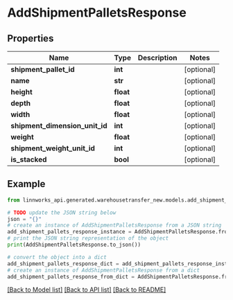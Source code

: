 # AddShipmentPalletsResponse


## Properties

Name | Type | Description | Notes
------------ | ------------- | ------------- | -------------
**shipment_pallet_id** | **int** |  | [optional] 
**name** | **str** |  | [optional] 
**height** | **float** |  | [optional] 
**depth** | **float** |  | [optional] 
**width** | **float** |  | [optional] 
**shipment_dimension_unit_id** | **int** |  | [optional] 
**weight** | **float** |  | [optional] 
**shipment_weight_unit_id** | **int** |  | [optional] 
**is_stacked** | **bool** |  | [optional] 

## Example

```python
from linnworks_api.generated.warehousetransfer_new.models.add_shipment_pallets_response import AddShipmentPalletsResponse

# TODO update the JSON string below
json = "{}"
# create an instance of AddShipmentPalletsResponse from a JSON string
add_shipment_pallets_response_instance = AddShipmentPalletsResponse.from_json(json)
# print the JSON string representation of the object
print(AddShipmentPalletsResponse.to_json())

# convert the object into a dict
add_shipment_pallets_response_dict = add_shipment_pallets_response_instance.to_dict()
# create an instance of AddShipmentPalletsResponse from a dict
add_shipment_pallets_response_from_dict = AddShipmentPalletsResponse.from_dict(add_shipment_pallets_response_dict)
```
[[Back to Model list]](../README.md#documentation-for-models) [[Back to API list]](../README.md#documentation-for-api-endpoints) [[Back to README]](../README.md)


